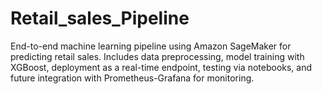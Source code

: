 # Retail_sales_Pipeline
End-to-end machine learning pipeline using Amazon SageMaker for predicting retail sales. Includes data preprocessing, model training with XGBoost, deployment as a real-time endpoint, testing via notebooks, and future integration with Prometheus-Grafana for monitoring.
